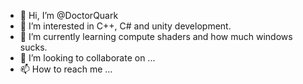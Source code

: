 - 👋 Hi, I’m @DoctorQuark
- 👀 I’m interested in C++, C# and unity development.
- 🌱 I’m currently learning compute shaders and how much windows sucks.
- 💞️ I’m looking to collaborate on ...
- 📫 How to reach me ...

<!---
DoctorQuark/DoctorQuark is a ✨ special ✨ repository because its `README.md` (this file) appears on your GitHub profile.
You can click the Preview link to take a look at your changes.
--->
